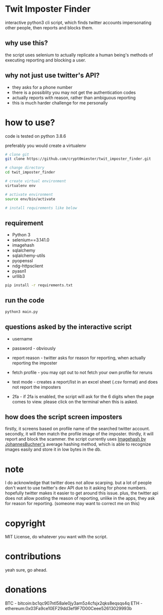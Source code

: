 # Twit Imposter Finder
interactive python3 cli script, which finds twitter accounts impersonating other people, then reports and blocks them. 

## why use this?
the script uses selenium to actually replicate a human being's methods of executing reporting and blocking a user. 

## why not just use twitter's API?
* they asks for a phone number
* there is a possiblity you may not get the authentication codes
* actually reports with reason, rather than ambiguous reporting
* this is much harder challenge for me personally

# how to use?
code is tested on python 3.8.6

preferably you would create a virtualenv

```bash
# clone git
git clone https://github.com/crypt0miester/twit_imposter_finder.git

# change directory
cd twit_imposter_finder

# create virtual environment
virtualenv env

# activate environment
source env/bin/activate

# install requirements like below
```

## requirement

* Python 3
* selenium==3.141.0
* imagehash
* sqlalchemy
* sqlalchemy-utils
* pyopenssl
* ndg-httpsclient
* pyasn1
* urllib3

```bash
pip install -r requirements.txt
```

## run the code

```bash
python3 main.py
```

## questions asked by the interactive script

* username
* password - obviously

* report reason - twitter asks for reason for reporting, when actually reporting the imposter
* fetch profile - you may opt out to not fetch your own profile for reruns
* test mode - creates a report/list in an excel sheet (.csv format) and does not report the imposters

* 2fa - if 2fa is enabled, the script will ask for the 6 digits when the page comes to view. please click on the terminal when this is asked.

## how does the script screen imposters
firstly, it screens based on profile name of the searched twitter account. secondly, it will then match the profile image of the imposter. thirdly, it will report and block the scammer.
the script currently uses [Imagehash by JohannesBuchner's](https://github.com/JohannesBuchner/imagehash) average hashing method, which is able to recognize images easily and store it in low bytes in the db.

# note
I do acknowledge that twitter does not allow scarping. but a lot of people don't want to use twitter's dev API due to it asking for phone numbers.
hopefully twitter makes it easier to get around this issue. plus, the twitter api does not allow posting the reason of reporting, unlike in the apps, they ask for reason for reporting. (someone may want to correct me on this)

# copyright
MIT License, do whatever you want with the script.

# contributions
yeah sure, go ahead.

# donations
BTC - bitcoin:bc1qc907ntl58ale0jy3am5z4cfsjx2qks8eqsqs4q
ETH - ethereum:0x03Fa9ce10EF29dd3ef9F7D00Ceee52613029993b
